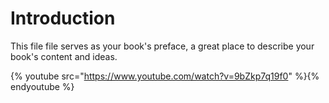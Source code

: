 # Introduction

This file file serves as your book's preface, a great place to describe your book's content and ideas.

{% youtube src="https://www.youtube.com/watch?v=9bZkp7q19f0" %}{% endyoutube %}
